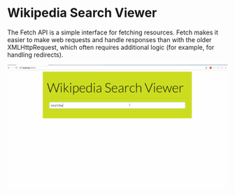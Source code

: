 # Wikipedia Search Viewer
The Fetch API is a simple interface for fetching resources. Fetch makes it easier to make web requests and handle responses than with the older XMLHttpRequest, which often requires additional logic (for example, for handling redirects).

![demo](img/demo.gif)
